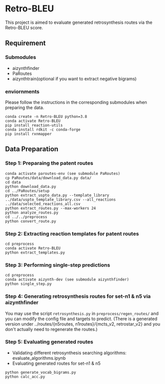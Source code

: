 # Retro-BLEU

This project is aimed to evaluate generated retrosynthesis routes via the Retro-BLEU score.

## Requirement
### Submodules
- aizynthfinder
- PaRoutes
- aizynthtrain(optional if you want to extract negative bigrams)

### enviornments

Please follow the instructions in the corresponding submodules when preparing the data.

```
conda create -n Retro-BLEU python=3.8
conda activate Retro-BLEU
pip install reaction-utils
conda install rdkit -c conda-forge
pip install rxnmapper

```

## Data Preparation

### Step 1: Preparaing the patent routes
```
conda activate paroutes-env (see submodule PaRoutes)
cp PaRoutes/data/download_data.py data/
cd data
python download_data.py
cd ../PaRoutes/setup
python extract_uspto_data.py --template_library ../data/uspto_template_library.csv --all_reactions ../data/selected_reactions_all.csv
python extract_routes.py --max-workers 24
python analyze_routes.py
cd ../../preprocess
python convert_route.py

```

### Step 2: Extracting reaction templates for patent routes

```
cd preprocess
conda activate Retro-BLEU
python extract_templates.py
```

### Step 3: Performing single-step predictions

```
cd preprocess
conda activate aizynth-dev (see submodule aizynthfinder)
python single_step.py
```

### Step 4: Generating retrosynthesis routes for set-n1 & n5 via aizynthfinder

You may use the script `retrosynthesis.py` in `preprocess/regen_routes/` and you can modify the config file and targets to predict.
(There is a generated version under ../routes/{n5routes, n1routes}/{mcts_v2, retrostar_v2} and you don't actually need to regenerate the routes.)


### Step 5: Evaluating generated routes

- Validating different retrosynthesis searching algorithms: evaluate_algorithms.ipynb
- Evaluating generated routes for set-n1 & n5
```
python generate_vocab_bigrams.py
python calc_acc.py
```